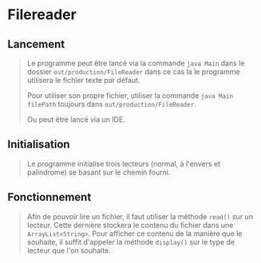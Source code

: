 # Filereader

## Lancement

>Le programme peut être lancé via la commande `java Main` dans le dossier `out/production/FileReader` dans ce cas la le programme utilisera le fichier texte par défaut.
> 
> Pour utiliser son propre fichier, utiliser la commande `java Main filePath` toujours dans `out/production/FileReader`.
> 
> Ou peut être lancé via un IDE.

## Initialisation

>Le programme initialise trois lecteurs (normal, à l'envers et palindrome) se basant sur le chemin fourni.

## Fonctionnement

>Afin de pouvoir lire un fichier, il faut utiliser la méthode `read()` sur un lecteur. Cette dernière stockera le contenu du fichier dans une `ArrayList<String>`.
> Pour afficher ce contenu de la manière que le souhaite, il suffit d'appeler la méthode `display()` sur le type de lecteur que l'on souhaite.